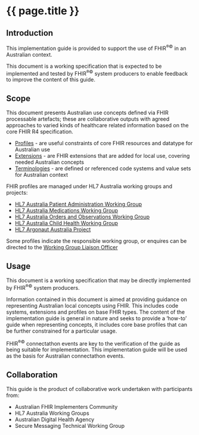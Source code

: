 # {{ page.title }}


## Introduction
This implementation guide is provided to support the use of FHIR<sup>&reg;&copy;</sup> in an Australian context.

This document is a working specification that is expected to be implemented and tested by FHIR<sup>&reg;&copy;</sup> system producers
to enable feedback to improve the content of this guide.

## Scope

This document presents Australian use concepts defined via FHIR processable artefacts; these are collaborative outputs with agreed approaches to varied kinds of healthcare related information based on the core FHIR R4 specification. 
* [Profiles](profiles.html) - are useful constraints of core FHIR resources and datatype for Australian use
* [Extensions](extensions.html) - are FHIR extensions that are added for local use, covering needed Australian concepts
* [Terminologies](terminology.html) - are defined or referenced code systems and value sets for Australian context

FHIR profiles are managed under HL7 Australia working groups and projects:

* [HL7 Australia Patient Administration Working Group](https://confluence.hl7australia.com/display/PA/Patient+Administration+Work+Group)
* [HL7 Australia Medications Working Group](https://confluence.hl7australia.com/display/MED/Medications+Work+Group)
* [HL7 Australia Orders and Observations Working Group](https://confluence.hl7australia.com/display/OO/Orders+and+Observations+Work+Group)
* [HL7 Australia Child Health Working Group](https://confluence.hl7australia.com/display/CHWG/Child+Health+Working+Group)
* [HL7 Argonaut Australia Project](https://confluence.hl7australia.com/display/AFR/HL7+Australia+Standards+Development)

Some profiles indicate the responsible working group, or enquires can be directed to the [Working Group Liaison Officer](mailto:wglo@hl7.org.au)

## Usage

This document is a working specification that may be directly implemented by FHIR<sup>&reg;&copy;</sup> system producers.

Information contained in this document is aimed at providing guidance on representing Australian local concepts 
using FHIR. This includes code systems, extensions and profiles on base FHIR types.  The content of the implementation guide is 
general in nature and seeks to provide a ‘how-to’ guide when representing concepts, it includes core base
profiles that can be further constrained for a particular usage.

FHIR<sup>&reg;&copy;</sup> connectathon events are key to the verification of the guide as being suitable for 
implementation. This implementation guide will be used as the basis for Australian connectathon events.

## Collaboration
This guide is the product of collaborative work undertaken with participants from:

* Australian FHIR Implementers Community
* HL7 Australia Working Groups
* Australian Digital Health Agency
* Secure Messaging Technical Working Group










